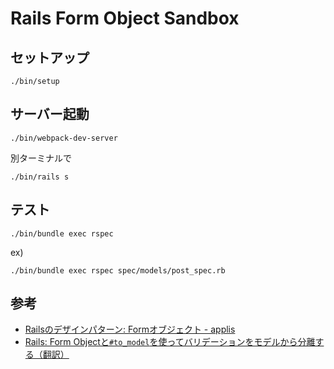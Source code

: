 # Rails Form Object Sandbox

## セットアップ

```
./bin/setup
```

## サーバー起動

```
./bin/webpack-dev-server
```

別ターミナルで

```
./bin/rails s
```

## テスト

```
./bin/bundle exec rspec
```

ex)

```
./bin/bundle exec rspec spec/models/post_spec.rb
```

## 参考

- [Railsのデザインパターン: Formオブジェクト - applis](https://applis.io/posts/rails-design-pattern-form-objects)
- [Rails: Form Objectと`#to_model`を使ってバリデーションをモデルから分離する（翻訳）](https://techracho.bpsinc.jp/hachi8833/2018_03_02/51350)
